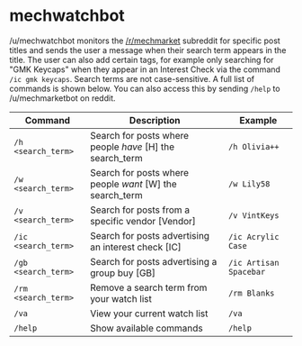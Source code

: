 # mechwatchbot
/u/mechwatchbot monitors the [/r/mechmarket](https://www.reddit.com/r/mechmarket/) subreddit for specific post titles and sends the user a message when their search term appears in the title. The user can also add certain tags, for example only searching for "GMK Keycaps" when they appear in an Interest Check via the command `/ic gmk keycaps`. Search terms are not case-sensitive. A full list of commands is shown below. You can also access this by sending `/help` to /u/mechmarketbot on reddit.

| Command | Description | Example |
| ------- | ----------- | ------- |
| `/h <search_term>` | Search for posts where people _have_ \[H] the search_term | `/h Olivia++` |
| `/w <search_term>` | Search for posts where people _want_ \[W] the search_term | `/w Lily58` |
| `/v <search_term>` | Search for posts from a specific vendor \[Vendor] | `/v VintKeys` |
| `/ic <search_term>` | Search for posts advertising an interest check \[IC] | `/ic Acrylic Case` |
| `/gb <search_term>` | Search for posts advertising a group buy \[GB] | `/ic Artisan Spacebar` |
| `/rm <search_term>` | Remove a search term from your watch list | `/rm Blanks` |
| `/va` | View your current watch list | `/va` |
| `/help` | Show available commands | `/help` |
